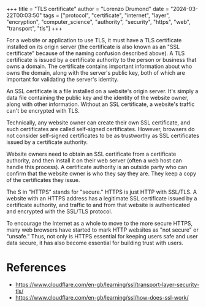 +++
title = "TLS certificate"
author = "Lorenzo Drumond"
date = "2024-03-22T00:03:50"
tags = ["protocol",  "certificate",  "internet",  "layer",  "encryption",  "computer_science",  "authority",  "security",  "https",  "web",  "transport",  "tls"]
+++


For a website or application to use TLS, it must have a TLS certificate installed on its origin server (the certificate is also known as an "SSL certificate" because of the naming confusion described above). A TLS certificate is issued by a certificate authority to the person or business that owns a domain. The certificate contains important information about who owns the domain, along with the server's public key, both of which are important for validating the server's identity.

An SSL certificate is a file installed on a website's origin server. It's simply a data file containing the public key and the identity of the website owner, along with other information. Without an SSL certificate, a website's traffic can't be encrypted with TLS.

Technically, any website owner can create their own SSL certificate, and such certificates are called self-signed certificates. However, browsers do not consider self-signed certificates to be as trustworthy as SSL certificates issued by a certificate authority.

Website owners need to obtain an SSL certificate from a certificate authority, and then install it on their web server (often a web host can handle this process). A certificate authority is an outside party who can confirm that the website owner is who they say they are. They keep a copy of the certificates they issue.

The S in "HTTPS" stands for "secure." HTTPS is just HTTP with SSL/TLS. A website with an HTTPS address has a legitimate SSL certificate issued by a certificate authority, and traffic to and from that website is authenticated and encrypted with the SSL/TLS protocol.

To encourage the Internet as a whole to move to the more secure HTTPS, many web browsers have started to mark HTTP websites as "not secure" or "unsafe." Thus, not only is HTTPS essential for keeping users safe and user data secure, it has also become essential for building trust with users.

# References
- https://www.cloudflare.com/en-gb/learning/ssl/transport-layer-security-tls/
- https://www.cloudflare.com/en-gb/learning/ssl/how-does-ssl-work/

